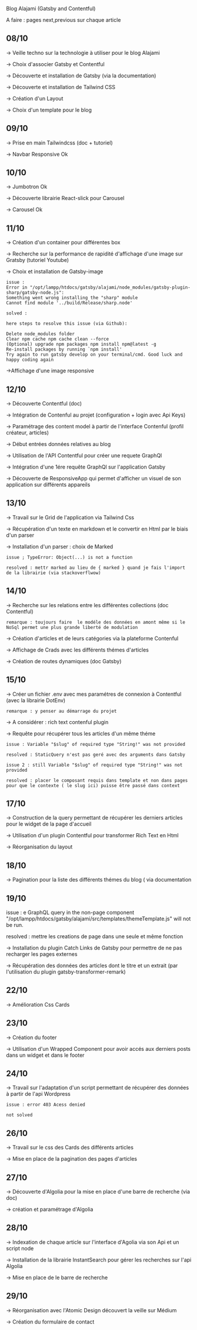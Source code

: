 
Blog Alajami (Gatsby and Contentful)

A faire : pages next,previous sur chaque article

## 08/10

-> Veille techno sur la technologie à utiliser pour le blog Alajami

-> Choix d'associer Gatsby et Contentful

-> Découverte et installation de Gatsby (via la documentation)

-> Découverte et installation de Tailwind CSS

-> Création d'un Layout

-> Choix d'un template pour le blog

## 09/10

-> Prise en main Tailwindcss (doc + tutoriel) 

-> Navbar Responsive Ok

## 10/10

-> Jumbotron Ok

-> Découverte librairie React-slick pour Carousel

-> Carousel Ok

## 11/10

-> Création d'un container pour différentes box

-> Recherche sur la performance de rapidité d'affichage d'une image sur Gratsby (tutoriel Youtube)

-> Choix et installation de Gatsby-image

    issue : 
    Error in "/opt/lampp/htdocs/gatsby/alajami/node_modules/gatsby-plugin-sharp/gatsby-node.js":
    Something went wrong installing the "sharp" module
    Cannot find module '../build/Release/sharp.node'

    solved : 

    here steps to resolve this issue (via Github):

    Delete node_modules folder
    Clear npm cache npm cache clean --force
    (Optional) upgrade npm packages npm install npm@latest -g
    Re-install packages by running `npm install'
    Try again to run gatsby develop on your terminal/cmd. Good luck and happy coding again

->Affichage d'une image responsive

## 12/10 

-> Découverte Contentful (doc)

-> Intégration de Contenful au projet (configuration + login avec Api Keys)

-> Paramétrage des content model à partir de l'interface Contenful (profil créateur, articles)

-> Début entrées données relatives au blog

-> Utilisation de l'API Contentful pour créer une requete GraphQl

-> Intégration d'une 1ére requête GraphQl sur l'application Gatsby

-> Découverte de ResponsiveApp qui permet d'afficher un visuel de son application sur différents appareils

## 13/10

-> Travail sur le Grid de l'application via Tailwind Css

-> Récupération d'un texte en markdown et le convertir en Html par le biais d'un parser 

-> Installation d'un parser : choix de Marked

    issue ; TypeError: Object(...) is not a function

    resolved : mettr marked au lieu de { marked } quand je fais l'import de la librairie (via stackoverflwow)

## 14/10

-> Recherche sur les relations entre les différentes collections (doc Contentful)

    remarque : toujours faire  le modéle des données en amont même si le NoSql permet une plus grande liberté de modulation
    
-> Création d'articles et de leurs catégories via la plateforme Contenful

-> Affichage de Crads avec les différents thémes d'articles

-> Création de routes dynamiques (doc Gatsby)

## 15/10

-> Créer un fichier .env avec mes paramétres de connexion à Contentful (avec la librairie DotEnv)

    remarque : y penser au démarrage du projet

-> A considérer : rich text contenful plugin

-> Requête pour récupérer tous les articles d'un même théme 

    issue : Variable "$slug" of required type "String!" was not provided

    resolved : StaticQuery n'est pas geré avec des arguments dans Gatsby

    issue 2 : still Variable "$slug" of required type "String!" was not provided

    resolved : placer le composant requis dans template et non dans pages pour que le contexte ( le slug ici) puisse être passé dans context

## 17/10

-> Construction de la query permettant de récupérer les derniers articles pour le widget de la page d'accueil

-> Utilisation d'un plugin Contentful pour transformer Rich Text en Html

-> Réorganisation du layout


## 18/10

-> Pagination pour la liste des différents thémes du blog ( via documentation

## 19/10

  issue : e GraphQL query in the non-page component "/opt/lampp/htdocs/gatsby/alajami/src/templates/themeTemplate.js" will not be run.

  resolved : mettre les creations de page dans une seule et même fonction

-> Installation du plugin Catch Links de Gatsby pour permettre de ne pas recharger les pages externes

-> Récupération des données des articles dont le titre et un extrait (par l'utilisation du plugin gatsby-transformer-remark)

## 22/10

-> Amélioration Css Cards

## 23/10

-> Création du footer

-> Utilisation d'un Wrapped Component pour avoir accés aux derniers posts dans un widget et dans le footer

## 24/10

-> Travail sur l'adaptation d'un script permettant de récupérer des données à partir de l'api Wordpress

    issue : error 403 Acess denied

    not solved

## 26/10

-> Travail sur le css des Cards des différents articles

-> Mise en place de la pagination des pages d'articles

## 27/10

-> Découverte d'Algolia pour la mise en place d'une barre de recherche (via doc)

-> création et paramétrage d'Algolia

## 28/10

-> Indexation de chaque article sur l'interface d'Agolia via son Api et un script node

-> Installation de la librairie InstantSearch pour gérer les recherches sur l'api Algolia

-> Mise en place de le barre de recherche

## 29/10

-> Réorganisation avec l'Atomic Design découvert la veille sur Médium

-> Création du formulaire de contact